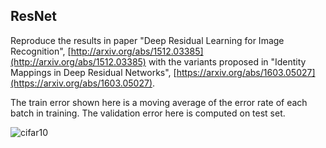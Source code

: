 
## ResNet

Reproduce the results in paper "Deep Residual Learning for Image Recognition", [http://arxiv.org/abs/1512.03385](http://arxiv.org/abs/1512.03385)
with the variants proposed in "Identity Mappings in Deep Residual Networks", [https://arxiv.org/abs/1603.05027](https://arxiv.org/abs/1603.05027).

The train error shown here is a moving average of the error rate of each batch in training.
The validation error here is computed on test set.

![cifar10](https://github.com/ppwwyyxx/tensorpack/raw/master/examples/ResNet/cifar10-resnet.png)

<!--
   -Download model:
   -[Cifar10 n=18](https://drive.google.com/open?id=0B308TeQzmFDLeHpSaHAxWGV1WDg)
	 -->

